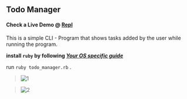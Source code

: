 ## Todo Manager 

#### Check a Live Demo @ [Repl](https://replit.com/@AyushVijayant/TodoManager)

 This is a simple CLI - Program that shows tasks added by the user while running the program.

**install `ruby` by following _[Your OS specific guide](https://gorails.com/setup/)_**

run `ruby todo_manager.rb` . 

> ![1](https://user-images.githubusercontent.com/56788911/135879898-a493ee6e-b31d-4cdf-87cc-c5fced2c0956.png)


> ![2](https://user-images.githubusercontent.com/56788911/135879920-23fcb2e1-7c11-4468-abf8-d4e7401fca79.png)
